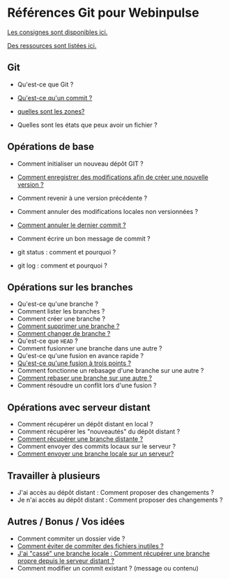 # Références Git pour Webinpulse

[Les consignes sont disponibles ici.](consignes.md)

[Des ressources sont listées ici.](ressources.md)

## Git

* Qu'est-ce que Git ?
* [Qu'est-ce qu'un commit ?](git/reponse_commit.md)
* [quelles sont les zones?](git/reponse_zones.md)

* Quelles sont les états que peux avoir un fichier ?

## Opérations de base

* Comment initialiser un nouveau dépôt GIT ?
* [Comment enregistrer des modifications afin de créer une nouvelle version ?](/base/enregistrer_des_modifications.md)

* Comment revenir à une version précédente ?
* Comment annuler des modifications locales non versionnées ?
* [Comment annuler le dernier commit ?](base/annuler_dernier_commit.md)
* Comment écrire un bon message de commit ?
* git status : comment et pourquoi ?
* git log : comment et pourquoi ?

## Opérations sur les branches

* Qu'est-ce qu'une branche ?
* Comment lister les branches ?
* Comment créer une branche ?
* [Comment supprimer une branche ?](branches/suppression_branche.md)
* [Comment changer de branche ?](branches/changer_de_branche.md)
* Qu'est-ce que `HEAD` ?
* Comment fusionner une branche dans une autre ?
* Qu'est-ce qu'une fusion en avance rapide ?
* [Qu'est-ce qu'une fusion à trois points ?](branches/fusion_3_points.md)
* Comment fonctionne un rebasage d'une branche sur une autre ?
* [Comment rebaser une branche sur une autre ?](branches/rebaser_une_branche.md)
* Comment résoudre un conflit lors d'une fusion ?

## Opérations avec serveur distant

* Comment récupérer un dépôt distant en local ?
* Comment récupérer les "nouveautés" du dépôt distant ?
* [Comment récupérer une branche distante ?](depot_distant_changements.md)
* Comment envoyer des commits locaux sur le serveur ?
* [Comment envoyer une branche locale sur un serveur?](serveur_distant/send_branch_to_server.md)



## Travailler à plusieurs

* J'ai accès au dépôt distant : Comment proposer des changements ?
* Je n'ai accès au dépôt distant : Comment proposer des changements ?

## Autres / Bonus / Vos idées

* Comment commiter un dossier vide ?
* [Comment éviter de commiter des fichiers inutiles ?](comment_eviter_de_commiter_des_fichiers_inutiles.md)
* [J'ai "cassé" une branche locale : Comment récupérer une branche propre depuis le serveur distant ?](recup_branch.md)
* Comment modifier un commit existant ? (message ou contenu)
